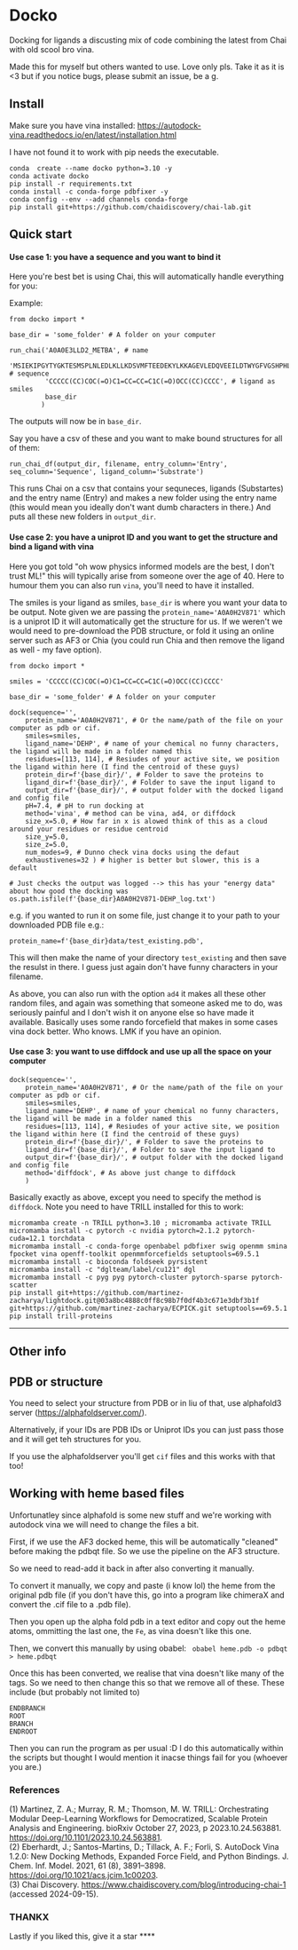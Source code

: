 # Docko
Docking for ligands a discusting mix of code combining the latest from Chai with old scool bro vina.

Made this for myself but others wanted to use. Love only pls. Take it as it is <3 but if you notice bugs, please submit an 
issue, be a g.

## Install
Make sure you have vina installed: https://autodock-vina.readthedocs.io/en/latest/installation.html

I have not found it to work with pip needs the executable.

```
conda  create --name docko python=3.10 -y
conda activate docko
pip install -r requirements.txt
conda install -c conda-forge pdbfixer -y
conda config --env --add channels conda-forge
pip install git+https://github.com/chaidiscovery/chai-lab.git
```

## Quick start

#### Use case 1: you have a sequence and you want to bind it
Here you're best bet is using Chai, this will automatically handle everything for you:

Example:
```
from docko import *

base_dir = 'some_folder' # A folder on your computer

run_chai('A0A0E3LLD2_METBA', # name
         'MSIEKIPGYTYGKTESMSPLNLEDLKLLKDSVMFTEEDEKYLKKAGEVLEDQVEEILDTWYGFVGSHPHLLYYFTSPDGTPNEEYLAAVRKRFSKWILDTCNRNYDQAWLDYQYEIGLRHHRTKKNRTDNVESVPNINYRYLVAFIYPITATIKPFLARKGHTSEEVEKMHQAWFKATVLQVALWSYPYVKQGDF', # sequence
         'CCCCC(CC)COC(=O)C1=CC=CC=C1C(=O)OCC(CC)CCCC', # ligand as smiles
         base_dir
        )
```
The outputs will now be in `base_dir`.

Say you have a csv of these and you want to make bound structures for all of them:
```
run_chai_df(output_dir, filename, entry_column='Entry', seq_column='Sequence', ligand_column='Substrate')
```
This runs Chai on a csv that contains your sequneces, ligands (Substartes) and the entry name (Entry) 
and makes a new folder using the entry name (this would mean you ideally don't want dumb characters in there.) And puts 
all these new folders in `output_dir`.

#### Use case 2: you have a uniprot ID and you want to get the structure and bind a ligand with vina

Here you got told "oh wow physics informed models are the best, I don't trust ML!" this will typically arise
from someone over the age of 40. Here to humour them you can also run `vina`, you'll need to have it installed.

The smiles is your ligand as smiles, `base_dir` is where you want your data to be output. Note given we are passing 
the `protein_name='A0A0H2V871'` which is a uniprot ID it will automatically get the structure for us. If we weren't 
we would need to pre-download the PDB structure, or fold it using an online server such as AF3 or Chia (you could run 
Chia and then remove the ligand as well - my fave option).

```
from docko import *

smiles = 'CCCCC(CC)COC(=O)C1=CC=CC=C1C(=O)OCC(CC)CCCC'

base_dir = 'some_folder' # A folder on your computer

dock(sequence='', 
    protein_name='A0A0H2V871', # Or the name/path of the file on your computer as pdb or cif.
    smiles=smiles, 
    ligand_name='DEHP', # name of your chemical no funny characters, the ligand will be made in a folder named this
    residues=[113, 114], # Resiudes of your active site, we position the ligand within here (I find the centroid of these guys)
    protein_dir=f'{base_dir}/', # Folder to save the proteins to
    ligand_dir=f'{base_dir}/', # Folder to save the input ligand to
    output_dir=f'{base_dir}/', # output folder with the docked ligand and config file
    pH=7.4, # pH to run docking at
    method='vina', # method can be vina, ad4, or diffdock
    size_x=5.0, # How far in x is alowed think of this as a cloud around your residues or residue centroid
    size_y=5.0, 
    size_z=5.0,
    num_modes=9, # Dunno check vina docks using the defaut
    exhaustivenes=32 ) # higher is better but slower, this is a default

# Just checks the output was logged --> this has your "energy data" about how good the docking was
os.path.isfile(f'{base_dir}A0A0H2V871-DEHP_log.txt')
```
e.g. if you wanted to run it on some file, just change it to your path to your downloaded PDB file e.g.:

```
protein_name=f'{base_dir}data/test_existing.pdb',
```
This will then make the name of your directory `test_existing` and then save the resulst in there. I guess just 
again don't have funny characters in your filename.

As above, you can also run with the option `ad4` it makes all these other random files, and again was something
that someone asked me to do, was seriously painful and I don't wish it on anyone else so have made it available. 
Basically uses some rando forcefield that makes in some cases vina dock better. Who knows. LMK if you have an opinion.


#### Use case 3: you want to use diffdock and use up all the space on your computer

```
dock(sequence='', 
    protein_name='A0A0H2V871', # Or the name/path of the file on your computer as pdb or cif.
    smiles=smiles, 
    ligand_name='DEHP', # name of your chemical no funny characters, the ligand will be made in a folder named this
    residues=[113, 114], # Resiudes of your active site, we position the ligand within here (I find the centroid of these guys)
    protein_dir=f'{base_dir}/', # Folder to save the proteins to
    ligand_dir=f'{base_dir}/', # Folder to save the input ligand to
    output_dir=f'{base_dir}/', # output folder with the docked ligand and config file
    method='diffdock', # As above just change to diffdock
    )

```
Basically exactly as above, except you need to specify the method is `diffdock`. 
Note you need to have TRILL installed for this to work:

```
micromamba create -n TRILL python=3.10 ; micromamba activate TRILL
micromamba install -c pytorch -c nvidia pytorch=2.1.2 pytorch-cuda=12.1 torchdata
micromamba install -c conda-forge openbabel pdbfixer swig openmm smina fpocket vina openff-toolkit openmmforcefields setuptools=69.5.1
micromamba install -c bioconda foldseek pyrsistent
micromamba install -c "dglteam/label/cu121" dgl
micromamba install -c pyg pyg pytorch-cluster pytorch-sparse pytorch-scatter
pip install git+https://github.com/martinez-zacharya/lightdock.git@03a8bc4888c0ff8c98b7f0df4b3c671e3dbf3b1f git+https://github.com/martinez-zacharya/ECPICK.git setuptools==69.5.1
pip install trill-proteins
```

--------------------------------------------------------------------------------------------------------------
## Other info

## PDB or structure
You need to select your structure from PDB or in liu of that, use alphafold3 server (https://alphafoldserver.com/).

Alternatively, if your IDs are PDB IDs or Uniprot IDs you can just pass those and it will get teh structures for you.

If you use the alphafoldserver you'll get `cif` files and this works with that too!

## Working with heme based files
Unfortunatley since alphafold is some new stuff and we're working with autodock vina we will need to change the files a bit. 

First, if we use the AF3 docked heme, this will be automatically "cleaned" before making the pdbqt file. So we use the pipeline on the AF3 structure.

So we need to read-add it back in after also converting it manually. 

To convert it manually, we copy and paste (i know lol) the heme from the original pdb file (if you don't have this, go into a program like chimeraX and convert the .cif file to a .pdb file).

Then you open up the alpha fold pdb in a text editor and copy out the heme atoms, ommitting the last one, the `Fe`, as vina doesn't like this one.

Then, we convert this manually by using obabel: ` obabel heme.pdb -o pdbqt > heme.pdbqt` 

Once this has been converted, we realise that vina doesn't like many of the tags. So we need to then change this so that we remove all of these.
These include (but probably not limited to)

```
ENDBRANCH
ROOT
BRANCH
ENDROOT
```

Then you can run the program as per usual :D I do this automatically within the scripts but thought I would mention it inacse
things fail for you (whoever you are.)

### References

(1) Martinez, Z. A.; Murray, R. M.; Thomson, M. W. TRILL: Orchestrating Modular Deep-Learning Workflows for Democratized, Scalable Protein Analysis and Engineering. bioRxiv October 27, 2023, p 2023.10.24.563881. https://doi.org/10.1101/2023.10.24.563881.  
(2) Eberhardt, J.; Santos-Martins, D.; Tillack, A. F.; Forli, S. AutoDock Vina 1.2.0: New Docking Methods, Expanded Force Field, and Python Bindings. J. Chem. Inf. Model. 2021, 61 (8), 3891–3898. https://doi.org/10.1021/acs.jcim.1c00203.  
(3) Chai Discovery. https://www.chaidiscovery.com/blog/introducing-chai-1 (accessed 2024-09-15).


### THANKX
Lastly if you liked this, give it a star ****